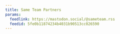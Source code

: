```yaml
---
title: Same Team Partners
params:
  feedlink: https://mastodon.social/@sameteam.rss
  feedid: 5fe0b11874234b4031b90513cc026590
---
```

